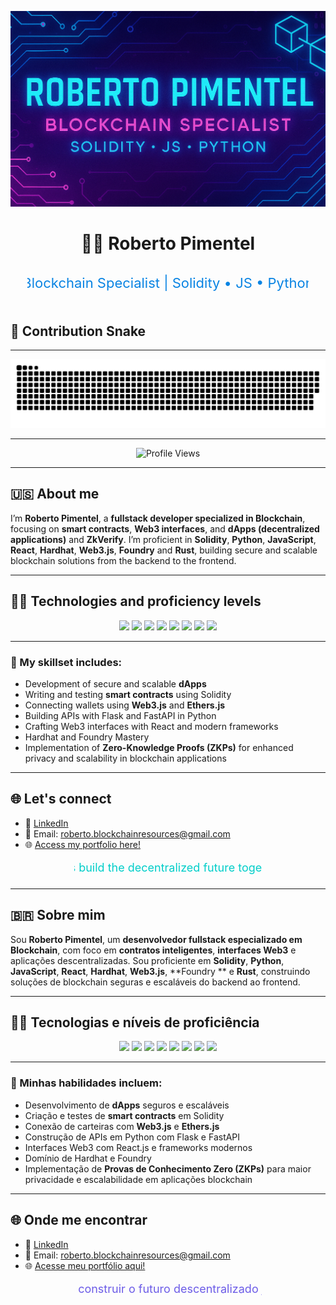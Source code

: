 <p align="center">
  <img src="./assets/banner.png" alt="Banner Roberto Pimentel" style="animation: pulse 2s infinite; max-width: 100%;" />
</p>

<h1 align="center">👨‍💻 Roberto Pimentel</h1>

<p align="center">
  <svg width="450" height="60">
    <text x="50%" y="50%" dominant-baseline="middle" text-anchor="middle" font-size="22" fill="#0984e3">
      Blockchain Specialist | Solidity • JS • Python
    </text>
  </svg>
</p>


## 🐍 Contribution Snake

---

<div align="center">
<img src="https://raw.githubusercontent.com/beto-rocha-blockchain/beto-rocha-blockchain/output/github-contribution-grid-snake.svg" alt="Snake animation" />
</div>

---

<p align="center">
<img src="https://komarev.com/ghpvc/?username=beto-rocha-blockchain&style=flat-square&color=blue" alt="Profile Views" />
</p>

---

## 🇺🇸 About me

I’m **Roberto Pimentel**, a **fullstack developer specialized in Blockchain**, focusing on **smart contracts**, **Web3 interfaces**, and **dApps (decentralized applications)** and **ZkVerify**. I’m proficient in **Solidity**, **Python**, **JavaScript**, **React**, **Hardhat**, **Web3.js**, **Foundry** and **Rust**, building secure and scalable blockchain solutions from the backend to the frontend.

---

## 🚀🥋 Technologies and proficiency levels

<p align="center">
  <img src="https://img.shields.io/badge/Solidity-Expert-000000?style=for-the-badge&logo=solidity&logoColor=white" />
  <img src="https://img.shields.io/badge/Python-Advanced-800080?style=for-the-badge&logo=python&logoColor=white" />
  <img src="https://img.shields.io/badge/JavaScript-Expert-000000?style=for-the-badge&logo=javascript&logoColor=white" />
  <img src="https://img.shields.io/badge/React-Advanced-800080?style=for-the-badge&logo=react&logoColor=61DAFB" />
  <img src="https://img.shields.io/badge/Hardhat-Expert-000000?style=for-the-badge&logo=ethereum&logoColor=white" />
  <img src="https://img.shields.io/badge/Web3.js-Expert-000000?style=for-the-badge&logo=web3dotjs&logoColor=white" />
  <img src="https://img.shields.io/badge/Foundry-Expert-000000?style=for-the-badge&logo=web3dotjs&logoColor=white" />
  <img src="https://img.shields.io/badge/Rust-Intermediate-0000FF?style=for-the-badge&logo=rust&logoColor=white" />
</p>

---

### 💼 My skillset includes:

- Development of secure and scalable **dApps**
- Writing and testing **smart contracts** using Solidity
- Connecting wallets using **Web3.js** and **Ethers.js**
- Building APIs with Flask and FastAPI in Python
- Crafting Web3 interfaces with React and modern frameworks
- Hardhat and Foundry Mastery
- Implementation of **Zero-Knowledge Proofs (ZKPs)** for enhanced privacy and scalability in blockchain applications

---

## 🌐 Let's connect

- 💼 [LinkedIn](https://www.linkedin.com/in/robertoblockchainresources)
- 📧 Email: roberto.blockchainresources@gmail.com
- 🌐 [Access my portfolio here!](https://beto-rocha-blockchain.github.io/beto-rocha-blockchain/)

<p align="center">
  <svg width="300" height="30">
    <text x="50%" y="50%" dominant-baseline="middle" text-anchor="middle" font-size="18" fill="#00cec9">
      Let's build the decentralized future together!
    </text>
  </svg>
</p>

---

## 🇧🇷 Sobre mim

Sou **Roberto Pimentel**, um **desenvolvedor fullstack especializado em Blockchain**, com foco em **contratos inteligentes**, **interfaces Web3** e aplicações descentralizadas. Sou proficiente em **Solidity**, **Python**, **JavaScript**, **React**, **Hardhat**, **Web3.js**, **Foundry ** e **Rust**, construindo soluções de blockchain seguras e escaláveis ​​do backend ao frontend.

---

## 🚀🥋 Tecnologias e níveis de proficiência

<p align="center">
  <img src="https://img.shields.io/badge/Solidity-Especialista-000000?style=for-the-badge&logo=solidity&logoColor=white" />
  <img src="https://img.shields.io/badge/Python-Avançado-800080?style=for-the-badge&logo=python&logoColor=white" />
  <img src="https://img.shields.io/badge/JavaScript-Especialista-000000?style=for-the-badge&logo=javascript&logoColor=white" />
  <img src="https://img.shields.io/badge/React-Avançado-800080?style=for-the-badge&logo=react&logoColor=61DAFB" />
  <img src="https://img.shields.io/badge/Hardhat-Especialista-000000?style=for-the-badge&logo=ethereum&logoColor=white" />
  <img src="https://img.shields.io/badge/Web3.js-Especialista-000000?style=for-the-badge&logo=web3dotjs&logoColor=white" />
  <img src="https://img.shields.io/badge/Foundry-Especialista-000000?style=for-the-badge&logo=web3dotjs&logoColor=white" />
  <img src="https://img.shields.io/badge/Rust-Intermediário-0000FF?style=for-the-badge&logo=rust&logoColor=white" />
</p>

---

### 💼 Minhas habilidades incluem:

- Desenvolvimento de **dApps** seguros e escaláveis
- Criação e testes de **smart contracts** em Solidity
- Conexão de carteiras com **Web3.js** e **Ethers.js**
- Construção de APIs em Python com Flask e FastAPI
- Interfaces Web3 com React.js e frameworks modernos
- Domínio de Hardhat e Foundry
- Implementação de **Provas de Conhecimento Zero (ZKPs)** para maior privacidade e escalabilidade em aplicações blockchain

---

## 🌐 Onde me encontrar

- 💼 [LinkedIn](https://www.linkedin.com/in/robertoblockchainresources)
- 📧 Email: roberto.blockchainresources@gmail.com
- 🌐 [Acesse meu portfólio aqui!](https://beto-rocha-blockchain.github.io/beto-rocha-blockchain/)

<p align="center">
  <svg width="300" height="30">
    <text x="50%" y="50%" dominant-baseline="middle" text-anchor="middle" font-size="18" fill="#6c5ce7">
      Vamos construir o futuro descentralizado juntos!
    </text>
  </svg>
</p>
